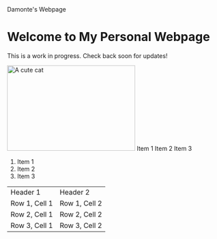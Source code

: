 
<html lang="en">
<head>
<meta charset="UTF-8">
<meta name="viewport" content="width=device-width, initial-scale=1.0">
Damonte's Webpage
</head>
<body>
<h1>Welcome to My Personal Webpage</h1>
<p>This is a work in progress. Check back soon for updates!</p>
<img src="cat.jpg" alt="A cute cat" width="300" height="200"
</body>
</html>
		 Item 1 
		 Item 2 
		 Item 3 
<ol>
		<li> Item 1 </li>
		<li> Item 2 </li>
		<li> Item 3 </li>
</ol>
<table>
	<tr>
		<td>Header 1</td>
		<td>Header 2</td>
	</tr>
	<tr>
		<td> Row 1, Cell 1 </td>
		<td> Row 1, Cell 2 </td>
		</tr>
	<tr>
		<td> Row 2, Cell 1 </td>
		<td> Row 2, Cell 2 </td>
		</tr>
	<tr>
		<td> Row 3, Cell 1 </td>
		<td> Row 3, Cell 2 </td>
